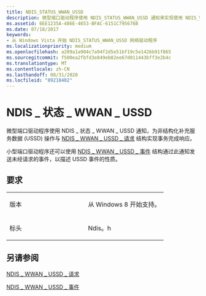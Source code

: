 ```yaml
---
title: NDIS_STATUS_WWAN_USSD
description: 微型端口驱动程序使用 NDIS_STATUS_WWAN_USSD 通知来实现使用 NDIS_WWAN_USSD_REQUEST 结构 (USSD) 操作的非结构化补充服务数据的事务完成响应。小型端口驱动程序还可以使用 NDIS_WWAN_USSD_EVENT 结构通过此通知发送未经请求的事件，以描述 USSD 事件的性质。
ms.assetid: 6EE1235A-486E-4653-BFAC-6151C795676B
ms.date: 07/18/2017
keywords:
- 从 Windows Vista 开始 NDIS_STATUS_WWAN_USSD 网络驱动程序
ms.localizationpriority: medium
ms.openlocfilehash: a209a1a904c7a94f2d5e51bf19c5e1426b91f865
ms.sourcegitcommit: f500ea2fbfd3e849eb82ee67d011443bff3e2b4c
ms.translationtype: MT
ms.contentlocale: zh-CN
ms.lasthandoff: 08/31/2020
ms.locfileid: "89218402"
---
```

# <a name="ndis_status_wwan_ussd"></a>NDIS \_ 状态 \_ WWAN \_ USSD


微型端口驱动程序使用 NDIS \_ 状态 \_ WWAN \_ USSD 通知，为非结构化补充服务数据 (USSD) 操作与 [NDIS \_ WWAN \_ USSD \_ 请求](/windows-hardware/drivers/ddi/ndiswwan/ns-ndiswwan-_ndis_wwan_ussd_request) 结构实现事务完成响应。

小型端口驱动程序还可以使用 [NDIS \_ WWAN \_ USSD \_ 事件](/windows-hardware/drivers/ddi/ndiswwan/ns-ndiswwan-_ndis_wwan_ussd_event) 结构通过此通知发送未经请求的事件，以描述 USSD 事件的性质。

<a name="requirements"></a>要求
------------

<table>
<colgroup>
<col width="50%" />
<col width="50%" />
</colgroup>
<tbody>
<tr class="odd">
<td><p>版本</p></td>
<td><p>从 Windows 8 开始支持。</p></td>
</tr>
<tr class="even">
<td><p>标头</p></td>
<td>Ndis。h</td>
</tr>
</tbody>
</table>

## <a name="see-also"></a>另请参阅


[NDIS \_ WWAN \_ USSD \_ 请求](/windows-hardware/drivers/ddi/ndiswwan/ns-ndiswwan-_ndis_wwan_ussd_request)

[NDIS \_ WWAN \_ USSD \_ 事件](/windows-hardware/drivers/ddi/ndiswwan/ns-ndiswwan-_ndis_wwan_ussd_event)

 

